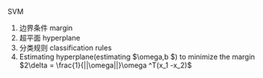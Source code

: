 SVM
1. 边界条件    margin
2. 超平面 hyperplane
3. 分类规则 classification rules
4. Estimating hyperplane(estimating $\omega,b $)
   to minimize the margin
    $2\delta = \frac{1}{||\omega||}\omega ^T(x_1 -x_2)$
